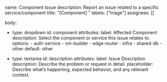
name: Component Issue
description: Report an issue related to a specific service/component
title: "[Component] <short description>"
labels: ["triage"]
assignees: []

body:
  - type: dropdown
    id: component
    attributes:
      label: Affected Component
      description: Select the component or service this issue relates to.
      options:
        - auth-service
        - vm-builder
        - edge-router
        - infra
        - shared-db
        - other
      default: other

  - type: textarea
    id: description
    attributes:
      label: Issue Description
      description: Describe the problem or request in detail.
      placeholder: Describe what’s happening, expected behavior, and any relevant context.
